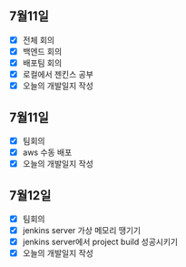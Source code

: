 ## 7월11일

- [x] 전체 회의
- [x] 백엔드 회의
- [x] 배포팀 회의
- [x] 로컬에서 젠킨스 공부
- [x] 오늘의 개발일지 작성

## 7월11일

- [x] 팀회의
- [x] aws 수동 배포
- [x] 오늘의 개발일지 작성

## 7월12일

- [x] 팀회의
- [x] jenkins server 가상 메모리 땡기기
- [x] jenkins server에서 project build 성공시키기
- [x] 오늘의 개발일지 작성
